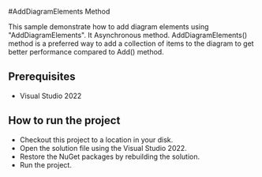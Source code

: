 #AddDiagramElements Method

This sample demonstrate how to add diagram elements using "AddDiagramElements".  It Asynchronous method. AddDiagramElements() method is a preferred way to add a collection of items to the diagram to get better performance compared to Add() method.


## Prerequisites

* Visual Studio 2022

## How to run the project

* Checkout this project to a location in your disk.
* Open the solution file using the Visual Studio 2022.
* Restore the NuGet packages by rebuilding the solution.
* Run the project.
